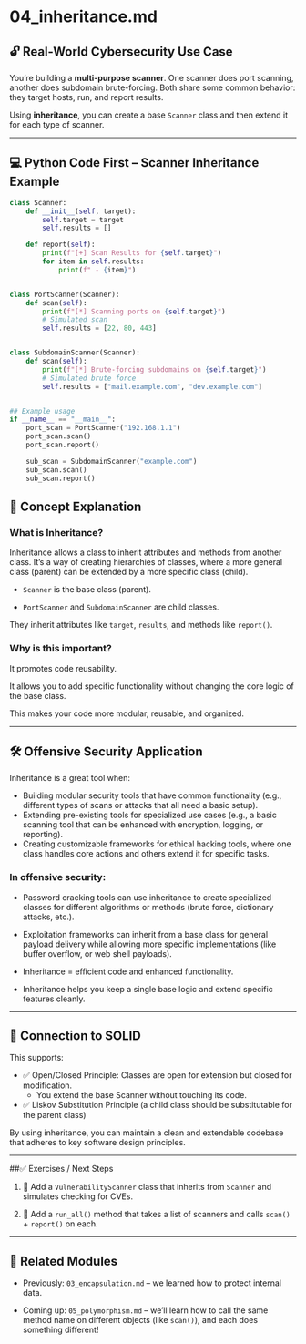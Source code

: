 # 04_inheritance.md

## 🔓 Real-World Cybersecurity Use Case

You’re building a **multi-purpose scanner**. One scanner does port scanning, another does subdomain brute-forcing. Both share some common behavior: they target hosts, run, and report results.

Using **inheritance**, you can create a base `Scanner` class and then extend it for each type of scanner.

---

## 💻 Python Code First – Scanner Inheritance Example

```python
class Scanner:
    def __init__(self, target):
        self.target = target
        self.results = []

    def report(self):
        print(f"[+] Scan Results for {self.target}")
        for item in self.results:
            print(f" - {item}")


class PortScanner(Scanner):
    def scan(self):
        print(f"[*] Scanning ports on {self.target}")
        # Simulated scan
        self.results = [22, 80, 443]


class SubdomainScanner(Scanner):
    def scan(self):
        print(f"[*] Brute-forcing subdomains on {self.target}")
        # Simulated brute force
        self.results = ["mail.example.com", "dev.example.com"]


## Example usage
if __name__ == "__main__":
    port_scan = PortScanner("192.168.1.1")
    port_scan.scan()
    port_scan.report()

    sub_scan = SubdomainScanner("example.com")
    sub_scan.scan()
    sub_scan.report()
```

## 📘 Concept Explanation

### What is Inheritance?
Inheritance allows a class to inherit attributes and methods from another class. It’s a way of creating hierarchies of classes, where a more general class (parent) can be extended by a more specific class (child).

- `Scanner` is the base class (parent).

- `PortScanner` and `SubdomainScanner` are child classes.

They inherit attributes like `target`, `results`, and methods like `report()`.

### Why is this important?

It promotes code reusability.

It allows you to add specific functionality without changing the core logic of the base class.

This makes your code more modular, reusable, and organized.

---

## 🛠 Offensive Security Application
Inheritance is a great tool when:

- Building modular security tools that have common functionality (e.g., different types of scans or attacks that all need a basic setup).
- Extending pre-existing tools for specialized use cases (e.g., a basic scanning tool that can be enhanced with encryption, logging, or reporting).
- Creating customizable frameworks for ethical hacking tools, where one class handles core actions and others extend it for specific tasks.

### In offensive security:

- Password cracking tools can use inheritance to create specialized classes for different algorithms or methods (brute force, dictionary attacks, etc.).

- Exploitation frameworks can inherit from a base class for general payload delivery while allowing more specific implementations (like buffer overflow, or web shell payloads).

- Inheritance = efficient code and enhanced functionality.

- Inheritance helps you keep a single base logic and extend specific features cleanly.

---

## 🔐 Connection to SOLID
This supports:

- ✅ Open/Closed Principle: Classes are open for extension but closed for modification.
    - You extend the base Scanner without touching its code.
- ✅ Liskov Substitution Principle (a child class should be substitutable for the parent class)

By using inheritance, you can maintain a clean and extendable codebase that adheres to key software design principles.

---

##✅ Exercises / Next Steps
1. 🧪 Add a `VulnerabilityScanner` class that inherits from `Scanner` and simulates checking for CVEs.

2. 🧰 Add a `run_all()` method that takes a list of scanners and calls `scan()` + `report()` on each.

---

## 🔗 Related Modules
- Previously: `03_encapsulation.md` – we learned how to protect internal data.

- Coming up: `05_polymorphism.md` – we’ll learn how to call the same method name on different objects (like `scan()`), and each does something different!